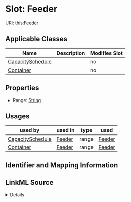 # Slot: Feeder

URI: [this:Feeder](https://ap-no.cim4.eu/WattApp/1.0#Feeder)



<!-- no inheritance hierarchy -->




## Applicable Classes

| Name | Description | Modifies Slot |
| --- | --- | --- |
[CapacitySchedule](CapacitySchedule.md) |  |  no  |
[Container](Container.md) |  |  no  |







## Properties

* Range: [String](String.md)

## Usages

| used by | used in | type | used |
| ---  | --- | --- | --- |
| [CapacitySchedule](CapacitySchedule.md) | [Feeder](Feeder.md) | range | [Feeder](Feeder.md) |
| [Container](Container.md) | [Feeder](Feeder.md) | range | [Feeder](Feeder.md) |






## Identifier and Mapping Information








## LinkML Source

<details>
```yaml
name: Feeder
alias: Feeder
domain_of:
- CapacitySchedule
- Container
range: string

```
</details>